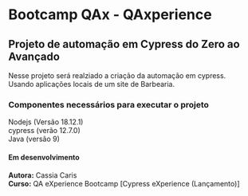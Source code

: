 # Bootcamp QAx - QAxperience <br>
## Projeto de automação em Cypress do Zero ao Avançado

Nesse projeto será realziado a criação da automação em cypress.<br>
Usando aplicações locais de um site de Barbearia.


### Componentes necessários para executar o projeto
Nodejs (Versão 18.12.1)<br>
cypress (verão 12.7.0)<br>
Java (versão 9)

#### Em desenvolvimento

**Autora:** Cassia Caris<br>
**Curso:** QA eXperience Bootcamp [Cypress eXperience (Lançamento)]